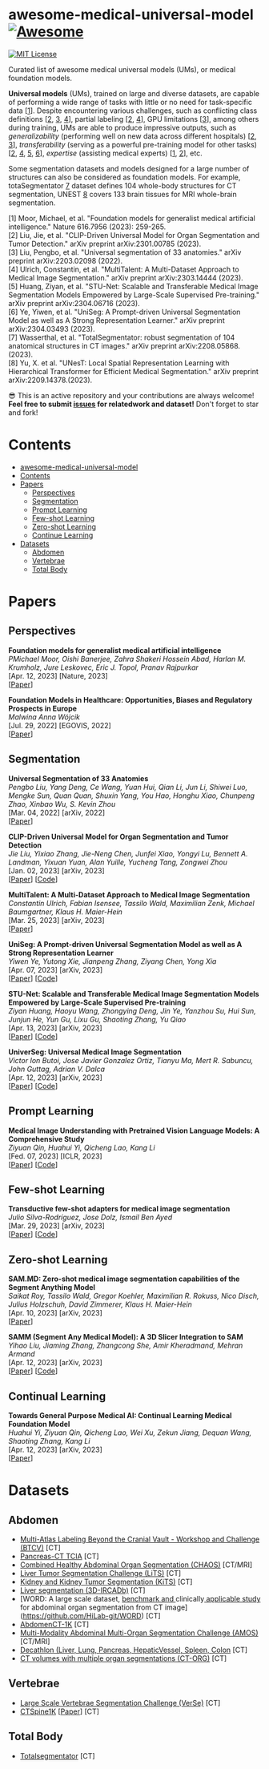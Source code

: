 # awesome-medical-universal-model [![Awesome](https://awesome.re/badge.svg)](https://awesome.re)

[![MIT License](https://img.shields.io/badge/license-MIT-green.svg)](https://opensource.org/licenses/MIT) 

Curated list of awesome medical universal models (UMs), or medical foundation models.

**Universal models** (UMs), trained on large and diverse datasets, are capable of performing a wide range of tasks with little or no need for task-specific data [[1](https://www.nature.com/articles/s41586-023-05881-4)]. Despite encountering various challenges, such as conflicting class definitions [[2](https://arxiv.org/abs/2301.00785), [3](https://arxiv.org/abs/2203.02098), [4](https://arxiv.org/abs/2303.14444)], partial labeling [[2](https://arxiv.org/abs/2301.00785), [4](https://arxiv.org/abs/2303.14444)], GPU limitations [[3](https://arxiv.org/abs/2203.02098)], among others during training, UMs are able to produce impressive outputs, such as *generalizability* (performing well on new data across different hospitals) [[2](https://arxiv.org/abs/2301.00785), [3](https://arxiv.org/abs/2203.02098)], *transferability* (serving as a powerful pre-training model for other tasks) [[2](https://arxiv.org/abs/2301.00785), [4](https://arxiv.org/abs/2303.14444), [5](https://arxiv.org/abs/2304.06716), [6](https://arxiv.org/abs/2304.03493)], *expertise* (assisting medical experts) [[1](https://www.nature.com/articles/s41586-023-05881-4), [2](https://arxiv.org/abs/2301.00785)], etc. 

Some segmentation datasets and models designed for a large number of structures can also be considered as foundation models. For example, totaSegmentator [7](https://arxiv.org/abs/2208.05868) dataset defines 104 whole-body structures for CT segmentation, UNEST [8](https://arxiv.org/abs/2209.14378) covers 133 brain tissues for MRI whole-brain segmentation. 

[1] Moor, Michael, et al. "Foundation models for generalist medical artificial intelligence." Nature 616.7956 (2023): 259-265. \
[2] Liu, Jie, et al. "CLIP-Driven Universal Model for Organ Segmentation and Tumor Detection." arXiv preprint arXiv:2301.00785 (2023). \
[3] Liu, Pengbo, et al. "Universal segmentation of 33 anatomies." arXiv preprint arXiv:2203.02098 (2022). \
[4] Ulrich, Constantin, et al. "MultiTalent: A Multi-Dataset Approach to Medical Image Segmentation." arXiv preprint arXiv:2303.14444 (2023). \
[5] Huang, Ziyan, et al. "STU-Net: Scalable and Transferable Medical Image Segmentation Models Empowered by Large-Scale Supervised Pre-training." arXiv preprint arXiv:2304.06716 (2023). \
[6] Ye, Yiwen, et al. "UniSeg: A Prompt-driven Universal Segmentation Model as well as A Strong Representation Learner." arXiv preprint arXiv:2304.03493 (2023). \
[7] Wasserthal, et al. "TotalSegmentator: robust segmentation of 104 anatomical structures in CT images." arXiv preprint arXiv:2208.05868. (2023). \
[8] Yu, X. et al. "UNesT: Local Spatial Representation Learning with Hierarchical Transformer for Efficient Medical Segmentation." arXiv preprint arXiv:2209.14378.(2023).

😎 This is an active repository and your contributions are always welcome! **Feel free **to submit **[issues](https://github.com/ljwztc/CLIP-Driven-Universal-Model/issues/10)** for related**work and dataset!** Don't forget to star and fork!

# Contents
- [awesome-medical-universal-model](#awesome-medical-universal-model)
- [Contents](#contents)
- [Papers](#papers)
  - [Perspectives](#perspectives)
  - [Segmentation](#segmentation)
  - [Prompt Learning](#prompt-learning)
  - [Few-shot Learning](#few-shot-learning)
  - [Zero-shot Learning](#zero-shot-learning)
  - [Continue Learning](#continue-learning)
- [Datasets](#datasets)
  - [Abdomen](#abdomen)
  - [Vertebrae](#vertebrae)
  - [Total Body](#total-body)


# Papers

## Perspectives

**Foundation models for generalist medical artificial intelligence** \
*PMichael Moor, Oishi Banerjee, Zahra Shakeri Hossein Abad, Harlan M. Krumholz, Jure Leskovec, Eric J. Topol, Pranav Rajpurkar* \
[Apr. 12, 2023] [Nature, 2023] \
[[Paper](https://www.nature.com/articles/s41586-023-05881-4)] 

**Foundation Models in Healthcare: Opportunities, Biases and Regulatory Prospects in Europe** \
*Malwina Anna Wójcik* \
[Jul. 29, 2022] [EGOVIS, 2022] \
[[Paper](https://link.springer.com/chapter/10.1007/978-3-031-12673-4_3#Sec7)] 



## Segmentation

**Universal Segmentation of 33 Anatomies** \
*Pengbo Liu, Yang Deng, Ce Wang, Yuan Hui, Qian Li, Jun Li, Shiwei Luo, Mengke Sun, Quan Quan, Shuxin Yang, You Hao, Honghu Xiao, Chunpeng Zhao, Xinbao Wu, S. Kevin Zhou* \
[Mar. 04, 2022] [arXiv, 2022] \
[[Paper](https://arxiv.org/abs/2203.02098)]

**CLIP-Driven Universal Model for Organ Segmentation and Tumor Detection** \
*Jie Liu, Yixiao Zhang, Jie-Neng Chen, Junfei Xiao, Yongyi Lu, Bennett A. Landman, Yixuan Yuan, Alan Yuille, Yucheng Tang, Zongwei Zhou* \
[Jan. 02, 2023] [arXiv, 2023] \
[[Paper](https://arxiv.org/abs/2301.00785)] [[Code](https://github.com/ljwztc/CLIP-Driven-Universal-Model)]

**MultiTalent: A Multi-Dataset Approach to Medical Image Segmentation** \
*Constantin Ulrich, Fabian Isensee, Tassilo Wald, Maximilian Zenk, Michael Baumgartner, Klaus H. Maier-Hein* \
[Mar. 25, 2023] [arXiv, 2023] \
[[Paper](https://arxiv.org/abs/2303.14444)]

**UniSeg: A Prompt-driven Universal Segmentation Model as well as A Strong Representation Learner** \
*Yiwen Ye, Yutong Xie, Jianpeng Zhang, Ziyang Chen, Yong Xia* \
[Apr. 07, 2023] [arXiv, 2023] \
[[Paper](https://arxiv.org/abs/2304.03493)] [[Code](https://github.com/yeerwen/UniSeg)]

**STU-Net: Scalable and Transferable Medical Image Segmentation Models Empowered by Large-Scale Supervised Pre-training** \
*Ziyan Huang, Haoyu Wang, Zhongying Deng, Jin Ye, Yanzhou Su, Hui Sun, Junjun He, Yun Gu, Lixu Gu, Shaoting Zhang, Yu Qiao* \
[Apr. 13, 2023] [arXiv, 2023] \
[[Paper](https://arxiv.org/abs/2304.06716)] [[Code](https://github.com/Ziyan-Huang/STU-Net)]

**UniverSeg: Universal Medical Image Segmentation** \
*Victor Ion Butoi, Jose Javier Gonzalez Ortiz, Tianyu Ma, Mert R. Sabuncu, John Guttag, Adrian V. Dalca* \
[Apr. 12, 2023] [arXiv, 2023] \
[[Paper](https://arxiv.org/abs/2304.06131)] [[Code](https://github.com/JJGO/UniverSeg)]



## Prompt Learning

**Medical Image Understanding with Pretrained Vision Language Models: A Comprehensive Study** \
*Ziyuan Qin, Huahui Yi, Qicheng Lao, Kang Li* \
[Fed. 07, 2023] [ICLR, 2023] \
[[Paper](https://arxiv.org/abs/2209.15517)] [[Code](https://github.com/MembrLab/MIU-VL)]


## Few-shot Learning

**Transductive few-shot adapters for medical image segmentation** \
*Julio Silva-Rodríguez, Jose Dolz, Ismail Ben Ayed* \
[Mar. 29, 2023] [arXiv, 2023] \
[[Paper](https://arxiv.org/abs/2304.03493)] [[Code](https://github.com/jusiro/fewshot-finetuning)]


## Zero-shot Learning

**SAM.MD: Zero-shot medical image segmentation capabilities of the Segment Anything Model** \
*Saikat Roy, Tassilo Wald, Gregor Koehler, Maximilian R. Rokuss, Nico Disch, Julius Holzschuh, David Zimmerer, Klaus H. Maier-Hein* \
[Apr. 10, 2023] [arXiv, 2023] \
[[Paper](https://arxiv.org/abs/2304.05396)]

**SAMM (Segment Any Medical Model): A 3D Slicer Integration to SAM** \
*Yihao Liu, Jiaming Zhang, Zhangcong She, Amir Kheradmand, Mehran Armand* \
[Apr. 12, 2023] [arXiv, 2023] \
[[Paper](https://arxiv.org/abs/2304.05622)] [[Code](https://github.com/bingogome/samm)]


## Continual Learning

**Towards General Purpose Medical AI: Continual Learning Medical Foundation Model** \
*Huahui Yi, Ziyuan Qin, Qicheng Lao, Wei Xu, Zekun Jiang, Dequan Wang, Shaoting Zhang, Kang Li* \
[Apr. 12, 2023] [arXiv, 2023] \
[[Paper](https://arxiv.org/abs/2303.06580)]


# Datasets
## Abdomen
 - [Multi-Atlas Labeling Beyond the Cranial Vault - Workshop and Challenge (BTCV)](https://www.synapse.org/#!Synapse:syn3193805/wiki/217789) [CT]
 - [Pancreas-CT TCIA](https://wiki.cancerimagingarchive.net/display/Public/Pancreas-CT) [CT]
 - [Combined Healthy Abdominal Organ Segmentation (CHAOS)](https://chaos.grand-challenge.org/Combined_Healthy_Abdominal_Organ_Segmentation/) [CT/MRI]
 - [Liver Tumor Segmentation Challenge (LiTS)](https://competitions.codalab.org/competitions/17094#learn_the_details) [CT]
 - [Kidney and Kidney Tumor Segmentation (KiTS)](https://kits21.kits-challenge.org/participate#download-block) [CT]
 - [Liver segmentation (3D-IRCADb)](https://www.ircad.fr/research/data-sets/liver-segmentation-3d-ircadb-01/) [CT]
 - [WORD: A large scale dataset, [benchmark and ](https://github.com/HiLab-git/WORD)clinically[ applicable study](https://github.com/HiLab-git/WORD) for abdominal organ segmentation from CT image](https://github.com/HiLab-git/WORD) [CT]
 - [AbdomenCT-1K](https://github.com/JunMa11/AbdomenCT-1K) [CT]
 - [Multi-Modality Abdominal Multi-Organ Segmentation Challenge (AMOS)](https://amos22.grand-challenge.org) [CT/MRI]
 - [Decathlon (Liver, Lung, Pancreas, HepaticVessel, Spleen, Colon](https://drive.google.com/drive/folders/1HqEgzS8BV2c7xYNrZdEAnrHk7osJJ--2) [CT]
 - [CT volumes with multiple organ segmentations (CT-ORG)](https://wiki.cancerimagingarchive.net/pages/viewpage.action?pageId=61080890) [CT]
 

## Vertebrae
 - [Large Scale Vertebrae Segmentation Challenge (VerSe)](https://github.com/anjany/verse) [CT]
 - [CTSpine1K](https://github.com/MIRACLE-Center/CTSpine1K) [[Paper](https://arxiv.org/abs/2105.14711)] [CT]
 
## Total Body
 - [Totalsegmentator](https://zenodo.org/record/6802614) [CT]
 


